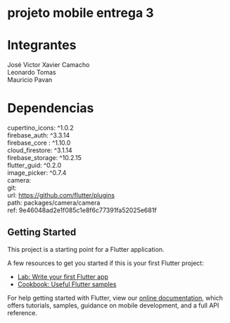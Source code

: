 # projeto mobile entrega 3

# Integrantes
José Victor Xavier Camacho  
Leonardo Tomas   
Mauricio Pavan

# Dependencias
cupertino_icons: ^1.0.2  
firebase_auth: ^3.3.14  
firebase_core : ^1.10.0  
cloud_firestore: ^3.1.14  
firebase_storage: ^10.2.15  
flutter_guid: ^0.2.0  
image_picker: ^0.7.4  
camera:  
    git:  
      url: https://github.com/flutter/plugins  
      path: packages/camera/camera  
      ref: 9e46048ad2e1f085c1e8f6c77391fa52025e681f  
  
## Getting Started

This project is a starting point for a Flutter application.

A few resources to get you started if this is your first Flutter project:

- [Lab: Write your first Flutter app](https://flutter.dev/docs/get-started/codelab)
- [Cookbook: Useful Flutter samples](https://flutter.dev/docs/cookbook)

For help getting started with Flutter, view our
[online documentation](https://flutter.dev/docs), which offers tutorials,
samples, guidance on mobile development, and a full API reference.
